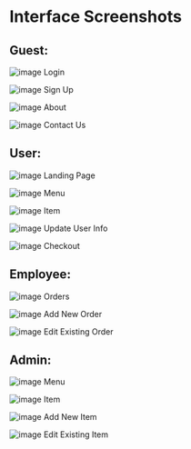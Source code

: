 # Interface Screenshots

## Guest:

![image](./images/01.png)
Login

![image](./images/04.png)
Sign Up

![image](./images/02.png)
About

![image](./images/03.png)
Contact Us

## User:

![image](./images/05.png)
Landing Page

![image](./images/06.png)
Menu

![image](./images/07.png)
Item

![image](./images/08.png)
Update User Info

![image](./images/09.png)
Checkout


## Employee:

![image](./images/10.png)
Orders

![image](./images/11.png)
Add New Order

![image](./images/12.png)
Edit Existing Order


## Admin:

![image](./images/13.png)
Menu

![image](./images/14.png)
Item

![image](./images/16.png)
Add New Item

![image](./images/15.png)
Edit Existing Item
